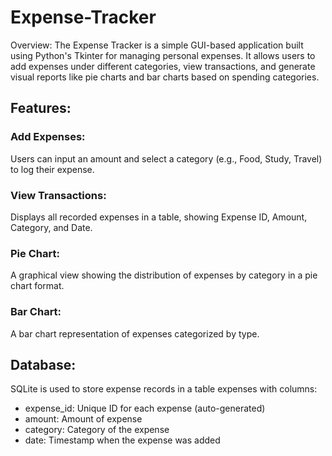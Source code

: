 # Expense-Tracker

Overview:
The Expense Tracker is a simple GUI-based application built using Python's Tkinter for managing personal expenses. It allows users to add expenses under different categories, view transactions, and generate visual reports like pie charts and bar charts based on spending categories.

## Features:
### Add Expenses:

Users can input an amount and select a category (e.g., Food, Study, Travel) to log their expense.
### View Transactions:

Displays all recorded expenses in a table, showing Expense ID, Amount, Category, and Date.
### Pie Chart:

A graphical view showing the distribution of expenses by category in a pie chart format.
### Bar Chart:

A bar chart representation of expenses categorized by type.

## Database:
SQLite is used to store expense records in a table expenses with columns:

- expense_id: Unique ID for each expense (auto-generated)
- amount: Amount of expense
- category: Category of the expense
- date: Timestamp when the expense was added
